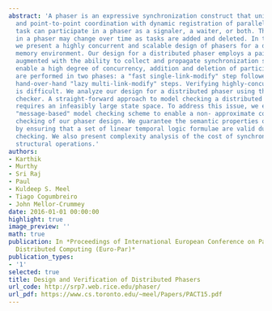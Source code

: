 ```yaml
---
abstract: 'A phaser is an expressive synchronization construct that unifies collective
  and point-to-point coordination with dynamic registration of parallel tasks. Each
  task can participate in a phaser as a signaler, a waiter, or both. The participants
  in a phaser may change over time as tasks are added and deleted. In this paper,
  we present a highly concurrent and scalable design of phasers for a distributed
  memory environment. Our design for a distributed phaser employs a pair of skip lists
  augmented with the ability to collect and propagate synchronization signals. To
  enable a high degree of concurrency, addition and deletion of participant tasks
  are performed in two phases: a "fast single-link-modify" step followed by multiple
  hand-over-hand "lazy multi-link-modify" steps. Verifying highly-concurrent protocols
  is difficult. We analyze our design for a distributed phaser using the SPIN model
  checker. A straight-forward approach to model checking a distributed phaser operation
  requires an infeasibly large state space. To address this issue, we employ a novel
  "message-based" model checking scheme to enable a non- approximate complete model
  checking of our phaser design. We guarantee the semantic properties of phaser operations
  by ensuring that a set of linear temporal logic formulae are valid during model
  checking. We also present complexity analysis of the cost of synchronization and
  structural operations.'
authors:
- Karthik
- Murthy
- Sri Raj
- Paul
- Kuldeep S. Meel
- Tiago Cogumbreiro
- John Mellor-Crummey
date: 2016-01-01 00:00:00
highlight: true
image_preview: ''
math: true
publication: In *Proceedings of International European Conference on Parallel and
  Distributed Computing (Euro-Par)*
publication_types:
- '1'
selected: true
title: Design and Verification of Distributed Phasers
url_code: http://srp7.web.rice.edu/phaser/
url_pdf: https://www.cs.toronto.edu/~meel/Papers/PACT15.pdf
---
```


